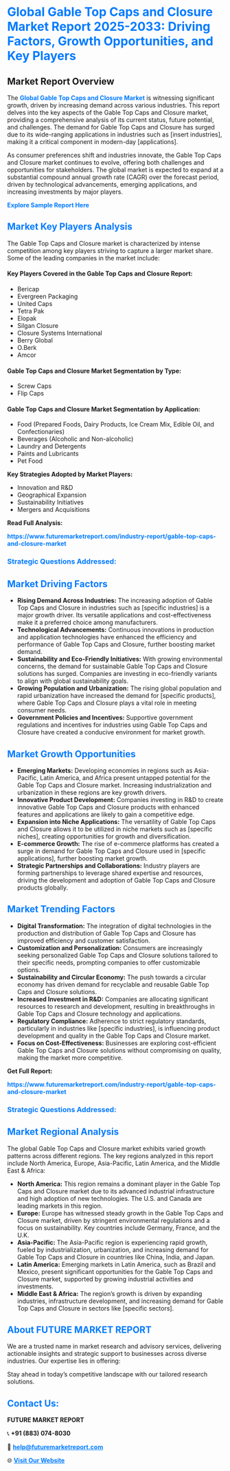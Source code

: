 <h1 style="color: #007BFF;">Global Gable Top Caps and Closure Market Report 2025-2033: Driving Factors, Growth Opportunities, and Key Players</h1>

<section id="overview">
<h2>Market Report Overview</h2>
<p>The <a href="https://www.futuremarketreport.com/industry-report/gable-top-caps-and-closure-market" style="color: #007BFF; text-decoration: none;"><strong>Global Gable Top Caps and Closure Market</strong></a> is witnessing significant growth, driven by increasing demand across various industries. This report delves into the key aspects of the Gable Top Caps and Closure market, providing a comprehensive analysis of its current status, future potential, and challenges. The demand for Gable Top Caps and Closure has surged due to its wide-ranging applications in industries such as [insert industries], making it a critical component in modern-day [applications].</p>
<p>As consumer preferences shift and industries innovate, the Gable Top Caps and Closure market continues to evolve, offering both challenges and opportunities for stakeholders. The global market is expected to expand at a substantial compound annual growth rate (CAGR) over the forecast period, driven by technological advancements, emerging applications, and increasing investments by major players.</p>
</section>

<section id="overview">
<p><a href="https://www.futuremarketreport.com/request-sample/reportId=99323" style="color: #007BFF; text-decoration: none;"><strong>Explore Sample Report Here</strong></a></p>
</section>

<section id="key-players">
<h2 style="color: #007BFF;">Market Key Players Analysis</h2>
<p>The Gable Top Caps and Closure market is characterized by intense competition among key players striving to capture a larger market share. Some of the leading companies in the market include:</p>
<h4>Key Players Covered in the Gable Top Caps and Closure Report:</h4>
<ul><li>Bericap</li><li>Evergreen Packaging</li><li>United Caps</li><li>Tetra Pak</li><li>Elopak</li><li>Silgan Closure</li><li>Closure Systems International</li><li>Berry Global</li><li>O.Berk</li><li>Amcor</li></ul>
<h4>Gable Top Caps and Closure Market Segmentation by Type:</h4>
<ul><li>Screw Caps</li><li>Flip Caps</li></ul>

<h4>Gable Top Caps and Closure Market Segmentation by Application:</h4>
<ul><li>Food (Prepared Foods, Dairy Products, Ice Cream Mix, Edible Oil, and Confectionaries)</li><li>Beverages (Alcoholic and Non-alcoholic)</li><li>Laundry and Detergents</li><li>Paints and Lubricants</li><li>Pet Food</li></ul>
<p><strong>Key Strategies Adopted by Market Players:</strong></p>
<ul>
<li>Innovation and R&D</li>
<li>Geographical Expansion</li>
<li>Sustainability Initiatives</li>
<li>Mergers and Acquisitions</li>
</ul>
</section>

<section>
<p><strong>Read Full Analysis: </strong></p><a href="https://www.futuremarketreport.com/industry-report/gable-top-caps-and-closure-market" style="color: #007BFF; text-decoration: none;"><strong>https://www.futuremarketreport.com/industry-report/gable-top-caps-and-closure-market</strong></a>
<h3 style="color: #007BFF;">Strategic Questions Addressed:</h3>
</section>

<section id="driving-factors">
<h2 style="color: #007BFF;">Market Driving Factors</h2>
<ul>
<li><strong>Rising Demand Across Industries:</strong> The increasing adoption of Gable Top Caps and Closure in industries such as [specific industries] is a major growth driver. Its versatile applications and cost-effectiveness make it a preferred choice among manufacturers.</li>
<li><strong>Technological Advancements:</strong> Continuous innovations in production and application technologies have enhanced the efficiency and performance of Gable Top Caps and Closure, further boosting market demand.</li>
<li><strong>Sustainability and Eco-Friendly Initiatives:</strong> With growing environmental concerns, the demand for sustainable Gable Top Caps and Closure solutions has surged. Companies are investing in eco-friendly variants to align with global sustainability goals.</li>
<li><strong>Growing Population and Urbanization:</strong> The rising global population and rapid urbanization have increased the demand for [specific products], where Gable Top Caps and Closure plays a vital role in meeting consumer needs.</li>
<li><strong>Government Policies and Incentives:</strong> Supportive government regulations and incentives for industries using Gable Top Caps and Closure have created a conducive environment for market growth.</li>
</ul>
</section>

<section id="growth-opportunities">
<h2 style="color: #007BFF;">Market Growth Opportunities</h2>
<ul>
<li><strong>Emerging Markets:</strong> Developing economies in regions such as Asia-Pacific, Latin America, and Africa present untapped potential for the Gable Top Caps and Closure market. Increasing industrialization and urbanization in these regions are key growth drivers.</li>
<li><strong>Innovative Product Development:</strong> Companies investing in R&D to create innovative Gable Top Caps and Closure products with enhanced features and applications are likely to gain a competitive edge.</li>
<li><strong>Expansion into Niche Applications:</strong> The versatility of Gable Top Caps and Closure allows it to be utilized in niche markets such as [specific niches], creating opportunities for growth and diversification.</li>
<li><strong>E-commerce Growth:</strong> The rise of e-commerce platforms has created a surge in demand for Gable Top Caps and Closure used in [specific applications], further boosting market growth.</li>
<li><strong>Strategic Partnerships and Collaborations:</strong> Industry players are forming partnerships to leverage shared expertise and resources, driving the development and adoption of Gable Top Caps and Closure products globally.</li>
</ul>
</section>

<section id="trending-factors">
<h2 style="color: #007BFF;">Market Trending Factors</h2>
<ul>
<li><strong>Digital Transformation:</strong> The integration of digital technologies in the production and distribution of Gable Top Caps and Closure has improved efficiency and customer satisfaction.</li>
<li><strong>Customization and Personalization:</strong> Consumers are increasingly seeking personalized Gable Top Caps and Closure solutions tailored to their specific needs, prompting companies to offer customizable options.</li>
<li><strong>Sustainability and Circular Economy:</strong> The push towards a circular economy has driven demand for recyclable and reusable Gable Top Caps and Closure solutions.</li>
<li><strong>Increased Investment in R&D:</strong> Companies are allocating significant resources to research and development, resulting in breakthroughs in Gable Top Caps and Closure technology and applications.</li>
<li><strong>Regulatory Compliance:</strong> Adherence to strict regulatory standards, particularly in industries like [specific industries], is influencing product development and quality in the Gable Top Caps and Closure market.</li>
<li><strong>Focus on Cost-Effectiveness:</strong> Businesses are exploring cost-efficient Gable Top Caps and Closure solutions without compromising on quality, making the market more competitive.</li>
</ul>
</section>

<section>
<p><strong>Get Full Report: </strong></p><a href="https://www.futuremarketreport.com/industry-report/gable-top-caps-and-closure-market" style="color: #007BFF; text-decoration: none;"><strong>https://www.futuremarketreport.com/industry-report/gable-top-caps-and-closure-market</strong></a>
<h3 style="color: #007BFF;">Strategic Questions Addressed:</h3>
</section>


<section id="regional-analysis">
<h2 style="color: #007BFF;">Market Regional Analysis</h2>
<p>The global Gable Top Caps and Closure market exhibits varied growth patterns across different regions. The key regions analyzed in this report include North America, Europe, Asia-Pacific, Latin America, and the Middle East & Africa:</p>
<ul>
<li><strong>North America:</strong> This region remains a dominant player in the Gable Top Caps and Closure market due to its advanced industrial infrastructure and high adoption of new technologies. The U.S. and Canada are leading markets in this region.</li>
<li><strong>Europe:</strong> Europe has witnessed steady growth in the Gable Top Caps and Closure market, driven by stringent environmental regulations and a focus on sustainability. Key countries include Germany, France, and the U.K.</li>
<li><strong>Asia-Pacific:</strong> The Asia-Pacific region is experiencing rapid growth, fueled by industrialization, urbanization, and increasing demand for Gable Top Caps and Closure in countries like China, India, and Japan.</li>
<li><strong>Latin America:</strong> Emerging markets in Latin America, such as Brazil and Mexico, present significant opportunities for the Gable Top Caps and Closure market, supported by growing industrial activities and investments.</li>
<li><strong>Middle East & Africa:</strong> The region’s growth is driven by expanding industries, infrastructure development, and increasing demand for Gable Top Caps and Closure in sectors like [specific sectors].</li>
</ul>
</section>

<footer>
<h2 style="color: #007BFF;">About FUTURE MARKET REPORT</h2>
<p>We are a trusted name in market research and advisory services, delivering actionable insights and strategic support to businesses across diverse industries. Our expertise lies in offering:</p>

<p>Stay ahead in today’s competitive landscape with our tailored research solutions.</p>

<h2 style="color: #007BFF;">Contact Us:</h2>
<p><strong>FUTURE MARKET REPORT</strong></p>
<p>📞 <strong>+91 (883) 074-8030</strong></p>
<p>📧 <strong><a href="mailto:help@futuremarketreport.com" style="color: #007BFF;">help@futuremarketreport.com</a></strong></p>
<p>🌐 <strong><a href="https://www.futuremarketreport.com/" style="color: #007BFF;">Visit Our Website</a></strong></p>
</footer>